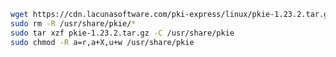 ﻿```sh
wget https://cdn.lacunasoftware.com/pki-express/linux/pkie-1.23.2.tar.gz
sudo rm -R /usr/share/pkie/*
sudo tar xzf pkie-1.23.2.tar.gz -C /usr/share/pkie
sudo chmod -R a=r,a+X,u+w /usr/share/pkie
```
